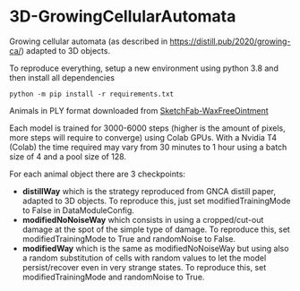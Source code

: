 # 3D-GrowingCellularAutomata
Growing cellular automata (as described in https://distill.pub/2020/growing-ca/) adapted to 3D objects.


To reproduce everything, setup a new environment using python 3.8 and then install all dependencies
```
python -m pip install -r requirements.txt
```

Animals in PLY format downloaded from [SketchFab-WaxFreeOintment](https://sketchfab.com/WaxFreeOintment/models)

Each model is trained for 3000-6000 steps (higher is the amount of pixels, more steps will require to converge) using
Colab GPUs. With a Nvidia T4 (Colab) the time required may vary from 30 minutes to 1 hour using a batch size of 4 and a pool size of 128.

For each animal object there are 3 checkpoints:

* **distillWay** which is the strategy reproduced from GNCA distill paper, adapted to 3D objects. To reproduce this, just set modifiedTrainingMode to False in DataModuleConfig.
* **modifiedNoNoiseWay** which consists in using a cropped/cut-out damage at the spot of the simple type of damage. To reproduce this, set modifiedTrainingMode to True and randomNoise to False.
* **modifiedWay** which is the same as modifiedNoNoiseWay but using also a random substitution of cells with random values to let the model persist/recover even in very strange states. To reproduce this, set modifiedTrainingMode and randomNoise to True.